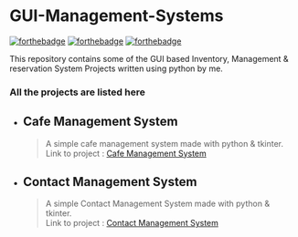 # GUI-Management-Systems

[![forthebadge](https://forthebadge.com/images/badges/built-with-love.svg)](https://forthebadge.com)
[![forthebadge](https://forthebadge.com/images/badges/made-with-python.svg)](https://forthebadge.com)
[![forthebadge](https://forthebadge.com/images/badges/check-it-out.svg)](https://forthebadge.com)

This repository contains some of the GUI based Inventory, Management & reservation System Projects written using python by me.

### All the projects are listed here

* ## Cafe Management System
	> A simple cafe management system made with python & tkinter.\
	> Link to project : [Cafe Management System](https://github.com/pyGuru123/GUI-Management-Systems/tree/main/Cafe%20Management%20System)

* ## Contact Management System
	> A simple Contact Management System made with python & tkinter. \
	> Link to project : [Contact Management System](https://github.com/pyGuru123/GUI-Management-Systems/tree/main/Contact%20Management%20System)
